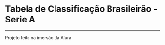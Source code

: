 # Tabela de Classificação Brasileirão - Serie A
_______________________________________________
Projeto feito na imersão da Alura

